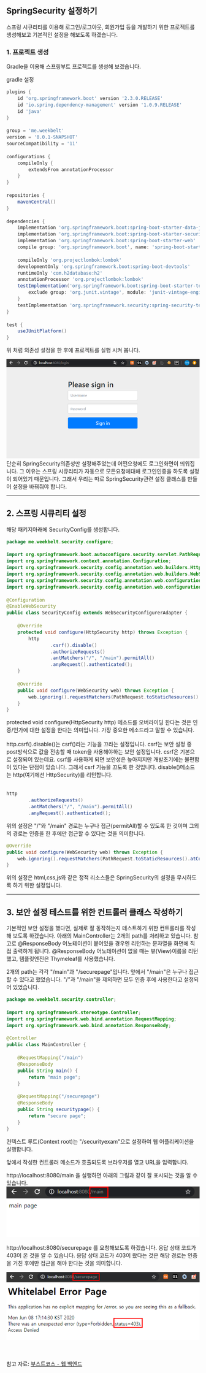 ## SpringSecurity 설정하기
스프링 시큐리티를 이용해 로그인/로그아웃, 회원가입 등을 개발하기 위한 프로젝트를 생성해보고 기본적인 설정을 해보도록 하겠습니다.

### 1. 프로젝트 생성
Gradle을 이용해 스프링부트 프로젝트를 생성해 보겠습니다.

gradle 설정
```groovy
plugins {
    id 'org.springframework.boot' version '2.3.0.RELEASE'
    id 'io.spring.dependency-management' version '1.0.9.RELEASE'
    id 'java'
}

group = 'me.weekbelt'
version = '0.0.1-SNAPSHOT'
sourceCompatibility = '11'

configurations {
    compileOnly {
        extendsFrom annotationProcessor
    }
}

repositories {
    mavenCentral()
}

dependencies {
    implementation 'org.springframework.boot:spring-boot-starter-data-jpa'
    implementation 'org.springframework.boot:spring-boot-starter-security'
    implementation 'org.springframework.boot:spring-boot-starter-web'
    compile group: 'org.springframework.boot', name: 'spring-boot-starter-thymeleaf', version: '2.3.0.RELEASE'

    compileOnly 'org.projectlombok:lombok'
    developmentOnly 'org.springframework.boot:spring-boot-devtools'
    runtimeOnly 'com.h2database:h2'
    annotationProcessor 'org.projectlombok:lombok'
    testImplementation('org.springframework.boot:spring-boot-starter-test') {
        exclude group: 'org.junit.vintage', module: 'junit-vintage-engine'
    }
    testImplementation 'org.springframework.security:spring-security-test'
}

test {
    useJUnitPlatform()
}

```
위 처럼 의존성 설정을 한 후에 프로젝트를 실행 시켜 봅니다.

![로그인페이지](/images/SpringSecurity/로그인.png)
단순히 SpringSecurity의존성만 설정해주었는데 어떤요청에도 로그인화면이 띄워집니다. 그 이유는 스프링 시큐리티가 자동으로 모든요청에대해 로그인인증을 하도록 설정이 되어있기 때문입니다. 그래서 우리는 따로 SpringSecurity관련 설정 클래스를 만들어 설정을 바꿔줘야 합니다.

<hr>

## 2. 스프링 시큐리티 설정
해당 패키지아래에 SecurityConfig를 생성합니다.

```java
package me.weekbelt.security.configure;

import org.springframework.boot.autoconfigure.security.servlet.PathRequest;
import org.springframework.context.annotation.Configuration;
import org.springframework.security.config.annotation.web.builders.HttpSecurity;
import org.springframework.security.config.annotation.web.builders.WebSecurity;
import org.springframework.security.config.annotation.web.configuration.EnableWebSecurity;
import org.springframework.security.config.annotation.web.configuration.WebSecurityConfigurerAdapter;

@Configuration
@EnableWebSecurity
public class SecurityConfig extends WebSecurityConfigurerAdapter {

    @Override
    protected void configure(HttpSecurity http) throws Exception {
        http
                .csrf().disable()                       
                .authorizeRequests()                    
                .antMatchers("/", "/main").permitAll()  
                .anyRequest().authenticated();          
    }

    @Override
    public void configure(WebSecurity web) throws Exception {
        web.ignoring().requestMatchers(PathRequest.toStaticResources().atCommonLocations()); // 5번
    }
}

```
protected void configure(HttpSecurity http) 메소드를 오버라이딩 한다는 것은 인증/인가에 대한 설정을 한다는 의미입니다. 가장 중요한 메소드라고 말할 수 있습니다.<br><br>
http.csrf().disable()는 csrf()라는 기능을 끄라는 설정입니다. csrf는 보안 설정 중 post방식으로 값을 전송할 때 token을 사용해야하는 보안 설정입니다. csrf은 기본으로 설정되어 있는데요. csrf를 사용하게 되면 보안성은 높아지지만 개발초기에는 불편함이 있다는 단점이 있습니다. 그래서 csrf 기능을 끄도록 한 것입니다. disable()메소드는 http(여기에선 HttpSecurity)를 리턴합니다.<br><Br>

```java
http                    
        .authorizeRequests()                    
        .antMatchers("/", "/main").permitAll()  
        .anyRequest().authenticated();    
```
위의 설정은 "/"와 "/main" 경로는 누구나 접근(permitAll)할 수 있도록 한 것이며
그외의 경로는 인증을 한 후에만 접근할 수 있다는 것을 의미합니다.

```java
@Override
public void configure(WebSecurity web) throws Exception {
    web.ignoring().requestMatchers(PathRequest.toStaticResources().atCommonLocatons());
}
```
위의 설정은 html,css,js와 같은 정적 리소스들은 SpringSecurity의 설정을 무시하도록 하기 위한 설정입니다.

<hr>

## 3. 보안 설정 테스트를 위한 컨트롤러 클래스 작성하기
기본적인 보안 설정을 했다면, 실제로 잘 동작하는지 테스트하기 위한 컨트롤러를 작성해 보도록 하겠습니다. 아래의 MainController는 2개의 path를 처리하고 있습니다. 참고로 @ResponseBody 어노테이션이 붙어있을 경우엔 리턴하는 문자열을 화면에 직접 출력하게 됩니다.
@ResponseBody 어노테이션이 없을 때는 뷰(View)이름을 리턴했고, 템플릿엔진은 Thymeleaf를 사용했습니다.

2개의 path는 각각 "/main"과 "/securepage"입니다. 앞에서 "/main"은 누구나 접근할 수 있다고 했었습니다. "/"과 "/main"을 제외하면 모두 인증 후에 사용한다고 설정되어 있었습니다.

```java
package me.weekbelt.security.controller;

import org.springframework.stereotype.Controller;
import org.springframework.web.bind.annotation.RequestMapping;
import org.springframework.web.bind.annotation.ResponseBody;

@Controller
public class MainController {

    @RequestMapping("/main")
    @ResponseBody
    public String main() {
        return "main page";
    }

    @RequestMapping("/securepage")
    @ResponseBody
    public String securitypage() {
        return "secure page";
    }
}

```

컨텍스트 루트(Context root)는 "/securityexam"으로 설정하여 웹 어플리케이션을 실행합니다.

앞에서 작성한 컨트롤러 메소드가 호출되도록 브라우저를 열고 URL을 입력합니다.

http://localhost:8080/main 을 실행하면 아래의 그림과 같이 잘 표시되는 것을 알 수 있습니다.
![인가O](SpringSecurity/../../images/SpringSecurity/인가ok.png)

http://localhost:8080/securepage 를 요청해보도록 하겠습니다.
응답 상태 코드가 403이 온 것을 알 수 있습니다. 응답 상태 코드가 403이 왔다는 것은 해당 경로는 인증을 거친 후에만 접근을 해야 한다는 것을 의미합니다.

![인가X](../images/SpringSecurity/인가no.png)


<br><br>
참고 자료: [부스트코스 - 웹 백엔드](https://www.edwith.org/boostcourse-web-be/lecture/58998/)